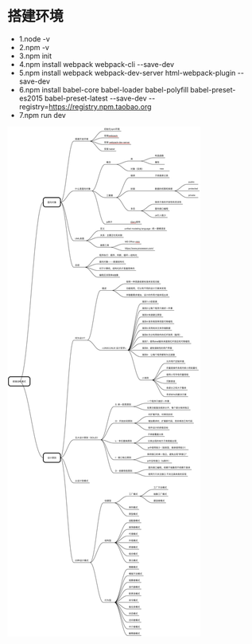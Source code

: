 # 搭建环境
* 1.node -v
* 2.npm -v
* 3.npm init
* 4.npm install webpack webpack-cli --save-dev
* 5.npm install webpack webpack-dev-server html-webpack-plugin --save-dev
* 6.npm install babel-core babel-loader babel-polyfill babel-preset-es2015 babel-preset-latest --save-dev --registry=https://registry.npm.taobao.org
* 7.npm run dev

![前端设计模式](/img/前端设计模式.png)